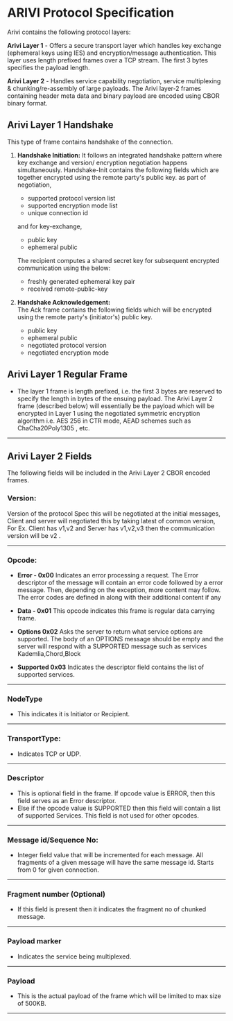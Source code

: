 



# ARIVI Protocol Specification 

Arivi contains the following protocol layers:

**Arivi Layer 1** - Offers a secure transport layer which handles key exchange (ephemeral keys using IES) and encryption/message authentication. This layer uses length prefixed frames over a TCP stream. The first 3 bytes specifies the payload length.

**Arivi Layer 2** - Handles service capability negotiation, service multiplexing & chunking/re-assembly of large payloads. The Arivi layer-2 frames containing header meta data and binary payload are encoded using CBOR binary format.

 
## Arivi Layer 1 Handshake

This type of frame contains handshake of the connection.

 1. **Handshake Initiation:** It follows an integrated handshake pattern where key exchange and version/ encryption negotiation happens simultaneously.  Handshake-Init contains the following fields which are together encrypted using the remote party's public key. 
as part of negotiation,
	 - supported protocol version list 
	 - supported encryption mode list
	 - unique connection id 

	and for key-exchange,
	  -  public key 
	  - ephemeral public 
	
    The recipient computes a shared secret key for subsequent encrypted communication using the below: 
    - freshly generated ephemeral key pair
    - received  remote-public-key  
    
2.  **Handshake Acknowledgement:**  
    The Ack frame contains the following fields which will be encrypted using the remote party's (initiator's) public key.
     - public key
     - ephemeral public
     - negotiated  protocol version 
     - negotiated  encryption mode

## Arivi Layer 1 Regular Frame

 - The layer 1 frame is length prefixed, i.e. the first 3 bytes are reserved to specify the length in bytes of the ensuing payload. The Arivi Layer 2 frame (described below) will essentially be the payload which will be encrypted in Layer 1 using the negotiated symmetric encryption algorithm i.e. AES 256 in CTR mode, AEAD schemes such as ChaCha20Poly1305 , etc.
 <!--
    
---

 ## 2) Regular Frame

This is type of frame is used for regular messages containing application data payload that is typically encrypted (negotiated during handshake) per the application's needs. 



 ## 3) Close Frame

This frame contains information about the closing connection, If it is CLOSE then  connection will be closes.

---

 -->
<!-- ## 4) Error Frame


This frame contains information about the error in connection, the opcode of this type of frame is set to **ERROR** and the **ERROR Descriptor** field is present in this frame.  -->

---
## Arivi Layer 2 Fields
The following fields will be included in the Arivi Layer 2 CBOR encoded frames.

### Version: 

Version of the protocol Spec this will be negotiated at the initial messages, Client and server will negotiated this by taking latest of common version, For Ex. Client has v1,v2 and Server has v1,v2,v3 then the communication version will be v2 .

---
### Opcode: 
 - **Error - 0x00**
Indicates an error processing a request. The Error descriptor of the message will contain an error code followed by a error message. Then, depending on the exception, more content may follow. The error codes are defined in along with their additional content if any
    
-   **Data - 0x01**
 	This opcode indicates this frame is regular data carrying frame. 
-   **Options 0x02**
Asks the server to return what service options are supported. The body of an OPTIONS message should be empty and the server will respond with a SUPPORTED message such as services Kademlia,Chord,Block

-   **Supported 0x03**
Indicates the descriptor field contains the list of supported services.

    
----

<!-- ### Public Flags: -->

<!-- ###  **Fragmentation** : 
- This bit is set for fragmented messages. Unfragmented messages will not have this bit set.
- -->
 
### NodeType
 - This indicates it is Initiator or Recipient. 
 ---
<!-- -   **Initiator:** This bit will be set to 1 if the Connection was initiated by this endpoint. Will be useful in maintain the counter/nonce exclusivity for certain symmetric encryption schemes like AES / Poly where unique nonce is needed.
 -->
<!--   **Encryption  Type (0 None,1 AES CTR, 2 PolyChaCha)**
	- This defines the encryption method used for encryption of payload , two bits is allocated for this

			00 - None

			01 - AES CTR Mode

			10 - ChaChaPoly
-->

<!-- -   **Encoding:**
	- This field is used to represent the encoding used for the message it can be UTF-8,CBOR,JSON,Google’s Protocol Buffer, etc -->
    

  

###  **TransportType:**
	
  - Indicates TCP or UDP.

---

<!--  ### ConnectionId  
 - This is unique identifier which is generated by client using some random function. This is used to map negotiated protocol version,shared secret key used for encryption,negotiated encoding type of multiplexed service, public key of the other party.
 - We need to store key (ConnectionId) and value ( (protocolContext, port ,ip ,transport-type, encryption-format, app-encoding-type)) in connectionHashMap for further reference.

---
-->
 
  

### Descriptor 

 -  This is optional field in the frame. If opcode value is ERROR, then this field serves as an Error descriptor. 
 -  Else if the opcode value is SUPPORTED then this field will contain a list of supported Services. This field is not used for other opcodes.

---
  
  
  

### Message id/Sequence No:
- Integer field value that will be incremented for each message. All fragments of a given message will have the same message id. Starts from 0 for given connection.
---

### Fragment number  (Optional)

- If this field is present then it indicates the fragment no of chunked message.
<!-- - If the first bit is 0, then the next 7 bits indicate the fragment number, fragment counting starts from 1.
- If the first bit is set to 1, then the next 15 bits indicate the fragment number.
- If the first 8 bits are zeros, then this fragment is considered to be the final fragment.
-->
---

### Payload marker 
- Indicates the service being multiplexed.

 ---
 
<!-- ### Payload-Length 

 -  This denote the length of message in payload field. This field size is 3 Bytes which gives 2^(3*8) bits = 2 MB max size of payload but actual size will be 500KB
  ---
-->
<!--
### Header-MAC 

 -  This denote the message authentication code for the 'header' contents which include all the above fields. This applies for Regular Frame only. It employs SHA-3 HMAC algorithm as below:
 - SHA3( SHA3(Header) || Shared Secret)

  ---
  -->
### Payload  

- This is the actual payload of the frame which will be limited to max size of 500KB.


---
